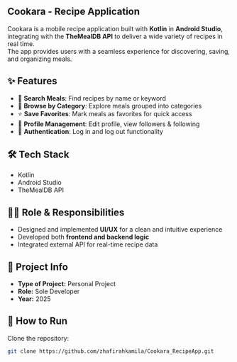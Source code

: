 ## Cookara - Recipe Application

Cookara is a mobile recipe application built with **Kotlin** in **Android Studio**, integrating with the **TheMealDB API** to deliver a wide variety of recipes in real time.  
The app provides users with a seamless experience for discovering, saving, and organizing meals.  

## ✨ Features
- 🔎 **Search Meals**: Find recipes by name or keyword  
- 📂 **Browse by Category**: Explore meals grouped into categories  
- ⭐ **Save Favorites**: Mark meals as favorites for quick access  
- 👤 **Profile Management**: Edit profile, view followers & following  
- 🚪 **Authentication**: Log in and log out functionality  

## 🛠️ Tech Stack
- Kotlin  
- Android Studio  
- TheMealDB API  

## 👩‍💻 Role & Responsibilities
- Designed and implemented **UI/UX** for a clean and intuitive experience  
- Developed both **frontend and backend logic**  
- Integrated external API for real-time recipe data  

## 📌 Project Info
- **Type of Project:** Personal Project  
- **Role:** Sole Developer  
- **Year:** 2025

## 🚀 How to Run
Clone the repository:
   ```bash
   git clone https://github.com/zhafirahkamila/Cookara_RecipeApp.git
